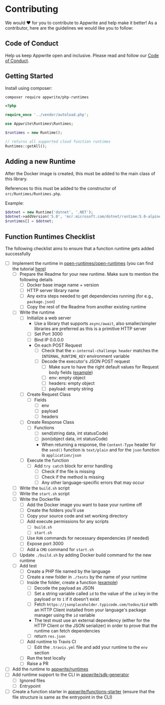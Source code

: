 # Contributing

We would ❤️ for you to contribute to Appwrite and help make it better! As a contributor, here are the guidelines we would like you to follow:

## Code of Conduct

Help us keep Appwrite open and inclusive. Please read and follow our [Code of Conduct](/CODE_OF_CONDUCT.md).

## Getting Started

Install using composer:
```bash
composer require appwrite/php-runtimes
```

```php
<?php

require_once '../vendor/autoload.php';

use Appwrite\Runtimes\Runtimes;

$runtimes = new Runtime();

// returns all supported cloud function runtimes
Runtimes::getAll();
```

## Adding a new Runtime

After the Docker image is created, this must be added to the main class of this library.

References to this must be added to the constructor of `src/Runtimes/Runtimes.php`.

Example:

```php
$dotnet = new Runtime('dotnet', '.NET');
$dotnet->addVersion('5.0', 'mcr.microsoft.com/dotnet/runtime:5.0-alpine', 'appwrite/env-dotnet-5.0:1.0.0', [System::X86, System::ARM]);
$runtimes[] = $dotnet;
```

## Function Runtimes Checklist

The following checklist aims to ensure that a function runtime gets added successfully

- [ ] Implement the runtime in [open-runtimes/open-runtimes](https://github.com/open-runtimes/open-runtimes) (you can find the tutorial [here](https://github.com/open-runtimes/open-runtimes/blob/main/docs/add-runtime.md))
  - [ ] Prepare the Readme for your new runtime. Make sure to mention the following details
    - [ ] Docker base image name + version
    - [ ] HTTP server library name
    - [ ] Any extra steps needed to get dependencies running (for e.g., `package.json`)
    - [ ] Copy the rest of the Readme from another existing runtime
  - [ ] Write the runtime
    - [ ] Initialize a web server
      - Use a library that supports `async/await`, also smaller/simpler libraries are preferred as this is a primitive HTTP server
      - [ ] Set Port 3000
      - [ ] Bind IP 0.0.0.0
      - On each POST Request
        - [ ] Check that the `x-internal-challenge header` matches the `INTERNAL_RUNTIME_KEY` environment variable
        - [ ] Decode the executor's JSON POST request
          - [ ] Make sure to have the right default values for Request body fields ([example](https://github.com/open-runtimes/open-runtimes/blob/main/runtimes/node-16.0/server.js#L14-L18))
           - [ ]  env: empty object
           - [ ]  headers: empty object
           - [ ]  payload: empty string
    - [ ] Create Request Class
      - [ ] Fields
        - [ ] env
        - [ ] payload
        - [ ] headers
    - [ ] Create Response Class
      - [ ] Functions
        - [ ] send(string data, int statusCode)
        - [ ] json(object data, int statusCode)
        - When returning a response, the `Content-Type` header for the `send()` function is `text/plain` and for the `json` function is `application/json`
    - [ ] Execute the function
      - [ ] Add `try catch` block for error handling
        - [ ] Check if the file is missing
        - [ ] Check if the method is missing
        - [ ] Any other language-specific errors that may occur 
  - [ ] Write the `build.sh` script
  - [ ] Write the `start.sh` script
  - [ ] Write the Dockerfile
    - [ ] Add the Docker image you want to base your runtime off
    - [ ] Create the folders you'll use
    - [ ] Copy your source code and set working directory
    - [ ] Add execute permissions for any scripts
      - [ ] `build.sh`
      - [ ] `start.sh`
    - [ ] Use `RUN` commands for necessary dependencies (if needed)
    - [ ] Expose port 3000
    - [ ] Add a `CMD` command for `start.sh`
  - [ ] Update `./build.sh` by adding Docker build command for the new runtime
  - [ ] Add test
    - [ ] Create a PHP file named by the language   
    - [ ] Create a new folder in `./tests` by the name of your runtime
    - [ ] Inside the folder, create a function ([example](https://github.com/open-runtimes/open-runtimes/blob/main/tests/node-16.0/tests.js))
      - [ ] Decode the payload as JSON
      - [ ] Set a string variable called `id` to the value of the `id` key in the payload or to `1` if it doesn't exist
      - [ ] Fetch `https://jsonplaceholder.typicode.com/todos/$id` with an HTTP Client installed from your language's package manager using the `id` variable
      - The test must use an external dependency (either for the HTTP Client or the JSON serializer) in order to prove that the runtime can fetch dependencies
      - [ ] return `res.json`
    - [ ] Add runtime to Travis CI
      - [ ] Edit the `.travis.yml` file and add your runtime to the `env` section 
    - [ ] Run the test locally
    - [ ] Raise a PR
- [ ] Add the runtime to [appwrite/runtimes](https://github.com/appwrite/runtimes)
- [ ] Add runtime support to the CLI in [appwrite/sdk-generator](https://github.com/appwrite/sdk-generator/blob/master/templates/cli/lib/questions.js.twig)
  - [ ] Ignored files
  - [ ] Entrypoint
- [ ] Create a function starter in [appwrite/functions-starter](https://github.com/appwrite/functions-starter) (ensure that the file structure is same as the entrypoint in the CLI)

